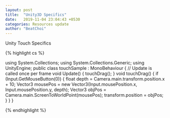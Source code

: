 ```yaml
---
layout: post
title:  "Unity3D Specifics"
date:   2019-11-04 23:04:43 +0530
categories: Resources update
author: "BeatChoi"
---
```


Unity Touch Specifics



{% highlight cs %}

using System.Collections;
using System.Collections.Generic;
using UnityEngine;
public class touchSample : MonoBehaviour
{   // Update is called once per frame
    void Update()
    {
       touchDrag();
    }
    void touchDrag()
    {
        if (Input.GetMouseButton(0))
        {
            float depth = Camera.main.transform.position.x + 10;
            Vector3 mousePos = new Vector3(Input.mousePosition.x, Input.mousePosition.y, depth);
            Vector3 objPos = Camera.main.ScreenToWorldPoint(mousePos);
            transform.position = objPos;
        }
    }
}

{% endhighlight %}
